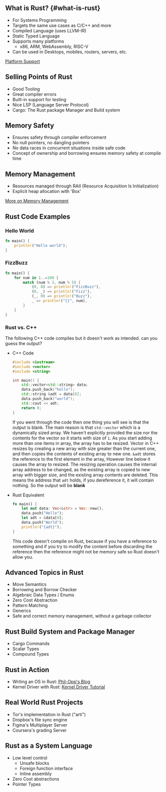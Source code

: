 ## What is Rust? {#what-is-rust}

- For Systems Programming
- Targets the same use cases as C/C++ and more
- Compiled Language (uses LLVM-IR)
- Static Typed Language
- Supports many platforms
  - x86, ARM, WebAssembly, RISC-V
- Can be used in Desktops, mobiles, routers, servers, etc.

[Platform Support](https://doc.rust-lang.org/nightly/rustc/platform-support.html)

## Selling Points of Rust

- Good Tooling
- Great compiler errors
- Built-in support for testing
- Nice LSP (Language Server Protocol)
- Cargo: The Rust package Manager and Build system

## Memory Safety

- Ensures safety through compiler enforcement
- No null pointers, no dangling pointers
- No data races in concurrent situations inside safe code
- Concept of ownership and borrowing ensures memory safety at compile time

## Memory Management

- Resources managed through RAII (Resource Acquisition Is Initialization)
- Explicit heap allocation with 'Box'

[More on Memory Management](https://deepu.tech/memory-management-in-rust/)


## Rust Code Examples

### Hello World

```rust
fn main() {
    println!("Hello world");
}
```

### FizzBuzz

```rust
fn main() {
    for num in 1..=100 {
        match (num % 3, num % 5) {
            (0, 0) => println!("FizzBuzz"),
            (0, _) => println!("Fizz"),
            (_, 0) => println!("Buzz"),
            _ => println!("{}", num),
        }
    }
}
```

### Rust vs. C++ 

The following C++ code compiles but it doesn't work as intended. can you guess the output?

- C++ Code
  ```cpp
  #include <iostream> 
  #include <vector>
  #include <string>

  int main() {
      std::vector<std::string> data;
      data.push_back("hello");
      std::string &adt = data[0];
      data.push_back("world");
      std::cout << adt;
      return 0;
  }
  ```
  If you went through the code then one thing you will see is that the output is blank. The main reason is that `std::vector` which is a dynamically sized array. We haven't explicitly provided the size nor the contents for the vector so it starts with size of `1`. As you start adding more than one items in array, the array has to be resized. Vector in C++ resizes by creating a new array with size greater than the current one, and then copies the contents of existing array to new one. `&adt` stores the reference to the first element in the array, However line below it causes the array to resized. The resizing operation causes the internal array address to be changed, as the existing array is copied to new array with bigger size, and the existing array contents are deleted. This means the address that `adt` holds, if you dereference it, it will contain nothing. So the output will be **blank**


- Rust Equivalent
  ```rust
  fn main() {
      let mut data: Vec<&str> = Vec::new();
      data.push("Hello");
      let adt = &data[0];
      data.push("World");
      println!("{adt}");
  }
  ```
  This code doesn't compile on Rust, because if you have a reference to something and if you try to modify the content before discarding the reference then the reference might not be memory safe so Rust doesn't allow you. 


## Advanced Topics in Rust

- Move Semantics
- Borrowing and Borrow Checker
- Algebraic Data Types / Enums
- Zero Cost Abstraction
- Pattern Matching
- Generics
- Safe and correct memory management, without a garbage collector

## Rust Build System and Package Manager

- Cargo Commands
- Scalar Types
- Compound Types

## Rust in Action

- Writing an OS in Rust: [Phil-Opp's Blog](https://os.phil-opp.com/)
- Kernel Driver with Rust: [Kernel Driver Tutorial](https://not-matthias.github.io/posts/kernel-driver-with-rust/)

## Real World Rust Projects

- Tor's implementation in Rust ("arti")
- Dropbox's file sync engine
- Figma's Multiplayer Server
- Coursera's grading Server

## Rust as a System Language

- Low level control
  - Unsafe blocks
  - Foreign function interface
  - Inline assembly
- Zero Cost abstractions
- Pointer Types
